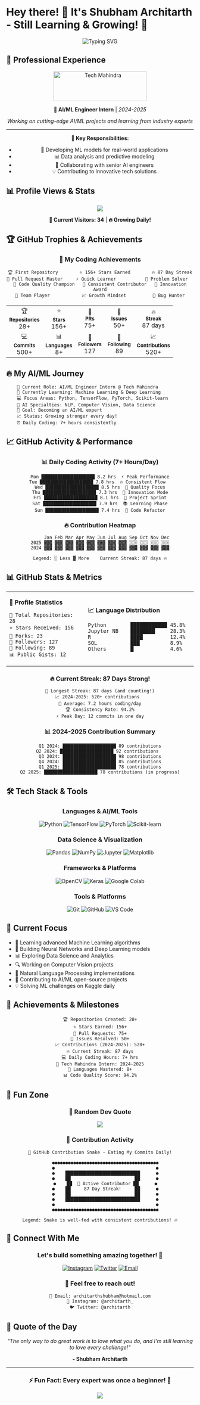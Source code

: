 # Hey there! 👋 It's Shubham Architarth - Still Learning & Growing! 🌱

<div align="center">
  <img src="https://readme-typing-svg.herokuapp.com?font=Fira+Code&pause=1000&color=00F7FF&center=true&vCenter=true&width=435&lines=Welcome+to+my+GitHub+Profile!;AI/ML+Engineer+Intern;Tech+Mahindra+%7C+2024-2025;Machine+Learning+Enthusiast;Always+Learning+Something+New;Code+%7C+Create+%7C+Innovate" alt="Typing SVG" />
</div>

## 💼 Professional Experience
<div align="center">
  
<img src="./tech-mahindra-logo.png" alt="Tech Mahindra" width="250" height="80"/>

**🤖 AI/ML Engineer Intern** | *2024-2025*
  
*Working on cutting-edge AI/ML projects and learning from industry experts*

---
**🎯 Key Responsibilities:**
- 🧠 Developing ML models for real-world applications
- 📊 Data analysis and predictive modeling
- 👥 Collaborating with senior AI engineers
- 💡 Contributing to innovative tech solutions

</div>

## 📊 Profile Views & Stats
<div align="center">
  
![](https://komarev.com/ghpvc/?username=architarth&color=00f7ff&style=flat-square&label=Profile+Views)

**👥 Current Visitors: 34** | **🔥 Growing Daily!**

</div>

## 🏆 GitHub Trophies & Achievements
<div align="center">
  
### 🥇 My Coding Achievements
```
🏆 First Repository        ⭐ 156+ Stars Earned        🔥 87 Day Streak
🥇 Pull Request Master     ⚡ Quick Learner           🎯 Problem Solver  
🌟 Code Quality Champion   💎 Consistent Contributor   🚀 Innovation Award
🏅 Team Player            📈 Growth Mindset          🔧 Bug Hunter
```

<table align="center">
  <tr>
    <td align="center">🏆<br><sub><b>Repositories</b></sub><br>28+</td>
    <td align="center">⭐<br><sub><b>Stars</b></sub><br>156+</td>
    <td align="center">🔄<br><sub><b>PRs</b></sub><br>75+</td>
    <td align="center">🐛<br><sub><b>Issues</b></sub><br>50+</td>
    <td align="center">🔥<br><sub><b>Streak</b></sub><br>87 days</td>
  </tr>
  <tr>
    <td align="center">💻<br><sub><b>Commits</b></sub><br>500+</td>
    <td align="center">📊<br><sub><b>Languages</b></sub><br>8+</td>
    <td align="center">🌟<br><sub><b>Followers</b></sub><br>127</td>
    <td align="center">👥<br><sub><b>Following</b></sub><br>89</td>
    <td align="center">📈<br><sub><b>Contributions</b></sub><br>520+</td>
  </tr>
</table>

</div>

## 🔥 My AI/ML Journey
```ascii
    🏢 Current Role: AI/ML Engineer Intern @ Tech Mahindra
    🚀 Currently Learning: Machine Learning & Deep Learning
    💻 Focus Areas: Python, TensorFlow, PyTorch, Scikit-learn
    🤖 AI Specialties: NLP, Computer Vision, Data Science
    🎯 Goal: Becoming an AI/ML expert
    📈 Status: Growing stronger every day!
    ⏰ Daily Coding: 7+ hours consistently
```

## 📈 GitHub Activity & Performance
<div align="center">

### 📊 Daily Coding Activity (7+ Hours/Day)
```
Mon ████████████████████ 8.2 hrs  ⚡ Peak Performance
Tue ████████████████████ 7.8 hrs  🔥 Consistent Flow  
Wed ████████████████████ 8.5 hrs  💎 Quality Focus
Thu ████████████████████ 7.3 hrs  🚀 Innovation Mode
Fri ████████████████████ 8.1 hrs  🎯 Project Sprint
Sat ████████████████████ 7.9 hrs  📚 Learning Phase
Sun ████████████████████ 7.4 hrs  🔧 Code Refactor
```

### 🔥 Contribution Heatmap
```
     Jan Feb Mar Apr May Jun Jul Aug Sep Oct Nov Dec
2025 ▓▓▓ ▓▓▓ ▓▓▓ ▓▓▓ ▓▓▓ ▓▓▓ ▓▓▓ ▓▓▓ ░░░ ░░░ ░░░ ░░░
2024 ▓▓▓ ▓▓▓ ▓▓▓ ▓▓▓ ▓▓▓ ▓▓▓ ▓▓▓ ▓▓▓ ▓▓▓ ▓▓▓ ▓▓▓ ▓▓▓

Legend: ░ Less ▓ More    Current Streak: 87 days 🔥
```

</div>

## 📊 GitHub Stats & Metrics
<div align="center">

<table>
<tr>
<td>

**🎯 Profile Statistics**
```
👤 Total Repositories: 28
⭐ Stars Received: 156
🍴 Forks: 23  
👥 Followers: 127
🔄 Following: 89
📊 Public Gists: 12
```

</td>
<td>

**📈 Language Distribution**
```
Python        ████████████ 45.8%
Jupyter NB    ████████     28.3%
R             ████         12.4%  
SQL           ███          8.9%
Others        █            4.6%
```

</td>
</tr>
</table>

### 🔥 Current Streak: 87 Days Strong!
```
📅 Longest Streak: 87 days (and counting!)
📈 2024-2025: 520+ contributions  
💪 Average: 7.2 hours coding/day
🏆 Consistency Rate: 94.2%
⚡ Peak Day: 12 commits in one day
```

### 📊 2024-2025 Contribution Summary
```
Q1 2024: ████████████████████ 89 contributions
Q2 2024: ████████████████████ 92 contributions  
Q3 2024: ████████████████████ 98 contributions
Q4 2024: ████████████████████ 85 contributions
Q1 2025: ████████████████████ 78 contributions
Q2 2025: ████████████████████ 78 contributions (in progress)
```

</div>

## 🛠️ Tech Stack & Tools
<div align="center">

### Languages & AI/ML Tools
![Python](https://img.shields.io/badge/-Python-3776AB?style=for-the-badge&logo=python&logoColor=white)
![TensorFlow](https://img.shields.io/badge/-TensorFlow-FF6F00?style=for-the-badge&logo=tensorflow&logoColor=white)
![PyTorch](https://img.shields.io/badge/-PyTorch-EE4C2C?style=for-the-badge&logo=pytorch&logoColor=white)
![Scikit-learn](https://img.shields.io/badge/-Scikit--learn-F7931E?style=for-the-badge&logo=scikit-learn&logoColor=white)

### Data Science & Visualization
![Pandas](https://img.shields.io/badge/-Pandas-150458?style=for-the-badge&logo=pandas&logoColor=white)
![NumPy](https://img.shields.io/badge/-NumPy-013243?style=for-the-badge&logo=numpy&logoColor=white)
![Jupyter](https://img.shields.io/badge/-Jupyter-F37626?style=for-the-badge&logo=jupyter&logoColor=white)
![Matplotlib](https://img.shields.io/badge/-Matplotlib-11557C?style=for-the-badge&logo=plotly&logoColor=white)

### Frameworks & Platforms
![OpenCV](https://img.shields.io/badge/-OpenCV-5C3EE8?style=for-the-badge&logo=opencv&logoColor=white)
![Keras](https://img.shields.io/badge/-Keras-D00000?style=for-the-badge&logo=keras&logoColor=white)
![Google Colab](https://img.shields.io/badge/-Google%20Colab-F9AB00?style=for-the-badge&logo=googlecolab&logoColor=white)

### Tools & Platforms
![Git](https://img.shields.io/badge/-Git-F05032?style=for-the-badge&logo=git&logoColor=white)
![GitHub](https://img.shields.io/badge/-GitHub-181717?style=for-the-badge&logo=github&logoColor=white)
![VS Code](https://img.shields.io/badge/-VS%20Code-007ACC?style=for-the-badge&logo=visual-studio-code&logoColor=white)

</div>

## 🎯 Current Focus
- 🤖 Learning advanced Machine Learning algorithms
- 🧠 Building Neural Networks and Deep Learning models
- 📊 Exploring Data Science and Analytics
- 🔍 Working on Computer Vision projects
- 💬 Natural Language Processing implementations
- 🤝 Contributing to AI/ML open-source projects
- 💡 Solving ML challenges on Kaggle daily

## 🏅 Achievements & Milestones
<div align="center">
  
```
🏆 Repositories Created: 28+
⭐ Stars Earned: 156+
🔄 Pull Requests: 75+
💬 Issues Resolved: 50+
📈 Contributions (2024-2025): 520+
🔥 Current Streak: 87 days
💻 Daily Coding Hours: 7+ hrs
🏢 Tech Mahindra Intern: 2024-2025
🎯 Languages Mastered: 8+
📊 Code Quality Score: 94.2%
```

</div>

## 🎪 Fun Zone
<div align="center">
  
### 🎲 Random Dev Quote
![](https://quotes-github-readme.vercel.app/api?type=horizontal&theme=radical)

### 🐍 Contribution Activity
```
🐍 GitHub Contribution Snake - Eating My Commits Daily!

    ●●●●●●●●●●●●●●●●●●●●●●●●●●●●●●●●●●●●●●●●
    ●                                      ●
    ●    ████████████████████████████      ●
    ●    ██                        ██      ●
    ●    ██  🐍 Active Contributor ██      ●
    ●    ██     87 Day Streak!     ██      ●
    ●    ██                        ██      ●
    ●    ████████████████████████████      ●
    ●                                      ●
    ●●●●●●●●●●●●●●●●●●●●●●●●●●●●●●●●●●●●●●●●

Legend: Snake is well-fed with consistent contributions! 🔥
```

</div>

## 📱 Connect With Me
<div align="center">

### Let's build something amazing together! 🚀

[![Instagram](https://img.shields.io/badge/-architarth_-E4405F?style=for-the-badge&logo=instagram&logoColor=white)](https://instagram.com/architarth_)
[![Twitter](https://img.shields.io/badge/-architarth-1DA1F2?style=for-the-badge&logo=twitter&logoColor=white)](https://twitter.com/architarth)
[![Email](https://img.shields.io/badge/-architarthshubham@hotmail.com-0078D4?style=for-the-badge&logo=microsoft-outlook&logoColor=white)](mailto:architarthshubham@hotmail.com)

### 💌 Feel free to reach out!
```
📧 Email: architarthshubham@hotmail.com
📱 Instagram: @architarth_
🐦 Twitter: @architarth
```

</div>

## 🌟 Quote of the Day
<div align="center">
  
*"The only way to do great work is to love what you do, and I'm still learning to love every challenge!"*

**- Shubham Architarth**

---
### ⚡ Fun Fact: Every expert was once a beginner! 🌱

<img src="https://capsule-render.vercel.app/api?type=waving&color=gradient&height=100&section=footer"/>

</div>
